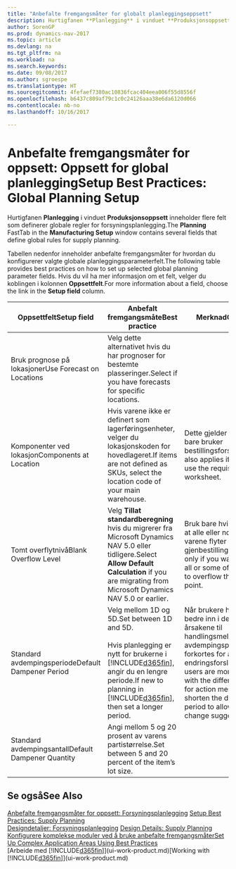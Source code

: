 ```yaml
---
title: "Anbefalte fremgangsmåter for globalt planleggingsoppsett"
description: Hurtigfanen **Planlegging** i vinduet **Produksjonsoppsett** inneholder flere felt som definerer globale regler for forsyningsplanlegging.
author: SorenGP
ms.prod: dynamics-nav-2017
ms.topic: article
ms.devlang: na
ms.tgt_pltfrm: na
ms.workload: na
ms.search.keywords: 
ms.date: 09/08/2017
ms.author: sgroespe
ms.translationtype: HT
ms.sourcegitcommit: 4fefaef7380ac10836fcac404eea006f55d8556f
ms.openlocfilehash: b6437c809af79c1c0c24126aaa38e6da6120d066
ms.contentlocale: nb-no
ms.lasthandoff: 10/16/2017

---
```

# <a name="setup-best-practices-global-planning-setup"></a><span data-ttu-id="80320-103">Anbefalte fremgangsmåter for oppsett: Oppsett for global planlegging</span><span class="sxs-lookup"><span data-stu-id="80320-103">Setup Best Practices: Global Planning Setup</span></span>
<span data-ttu-id="80320-104">Hurtigfanen **Planlegging** i vinduet **Produksjonsoppsett** inneholder flere felt som definerer globale regler for forsyningsplanlegging.</span><span class="sxs-lookup"><span data-stu-id="80320-104">The **Planning** FastTab in the **Manufacturing Setup** window contains several fields that define global rules for supply planning.</span></span>  

 <span data-ttu-id="80320-105">Tabellen nedenfor inneholder anbefalte fremgangsmåter for hvordan du konfigurerer valgte globale planleggingsparameterfelt.</span><span class="sxs-lookup"><span data-stu-id="80320-105">The following table provides best practices on how to set up selected global planning parameter fields.</span></span> <span data-ttu-id="80320-106">Hvis du vil ha mer informasjon om et felt, velger du koblingen i kolonnen **Oppsettfelt**.</span><span class="sxs-lookup"><span data-stu-id="80320-106">For more information about a field, choose the link in the **Setup field** column.</span></span>  

|<span data-ttu-id="80320-107">Oppsettfelt</span><span class="sxs-lookup"><span data-stu-id="80320-107">Setup field</span></span>|<span data-ttu-id="80320-108">Anbefalt fremgangsmåte</span><span class="sxs-lookup"><span data-stu-id="80320-108">Best practice</span></span>|<span data-ttu-id="80320-109">Merknad</span><span class="sxs-lookup"><span data-stu-id="80320-109">Comment</span></span>|  
|-----------------|-------------------|-------------|  
|<span data-ttu-id="80320-110">Bruk prognose på lokasjoner</span><span class="sxs-lookup"><span data-stu-id="80320-110">Use Forecast on Locations</span></span>|<span data-ttu-id="80320-111">Velg dette alternativet hvis du har prognoser for bestemte plasseringer.</span><span class="sxs-lookup"><span data-stu-id="80320-111">Select if you have forecasts for specific locations.</span></span>||  
|<span data-ttu-id="80320-112">Komponenter ved lokasjon</span><span class="sxs-lookup"><span data-stu-id="80320-112">Components at Location</span></span>|<span data-ttu-id="80320-113">Hvis varene ikke er definert som lagerføringsenheter, velger du lokasjonskoden for hovedlageret.</span><span class="sxs-lookup"><span data-stu-id="80320-113">If items are not defined as SKUs, select the location code of your main warehouse.</span></span>|<span data-ttu-id="80320-114">Dette gjelder også hvis du bare bruker bestillingsforslaget.</span><span class="sxs-lookup"><span data-stu-id="80320-114">This also applies if you only use the requisition worksheet.</span></span>|  
|<span data-ttu-id="80320-115">Tomt overflytnivå</span><span class="sxs-lookup"><span data-stu-id="80320-115">Blank Overflow Level</span></span>|<span data-ttu-id="80320-116">Velg **Tillat standardberegning** hvis du migrerer fra Microsoft Dynamics NAV 5.0 eller tidligere.</span><span class="sxs-lookup"><span data-stu-id="80320-116">Select **Allow Default Calculation** if you are migrating from Microsoft Dynamics NAV 5.0 or earlier.</span></span>|<span data-ttu-id="80320-117">Bruk bare hvis du vil tillate at alle eller noen av varene flyter over gjenbestillingspunktet.</span><span class="sxs-lookup"><span data-stu-id="80320-117">Use only if you want to allow all or some of your items to overflow the reorder point.</span></span>|  
|<span data-ttu-id="80320-118">Standard avdempingsperiode</span><span class="sxs-lookup"><span data-stu-id="80320-118">Default Dampener Period</span></span>|<span data-ttu-id="80320-119">Velg mellom 1D og 5D.</span><span class="sxs-lookup"><span data-stu-id="80320-119">Set between 1D and 5D.</span></span><br /><br /> <span data-ttu-id="80320-120">Hvis planlegging er nytt for brukerne i [!INCLUDE[d365fin](includes/d365fin_md.md)], angir du en lengre periode.</span><span class="sxs-lookup"><span data-stu-id="80320-120">If new to planning in [!INCLUDE[d365fin](includes/d365fin_md.md)], then set a longer period.</span></span>|<span data-ttu-id="80320-121">Når brukere har satt seg bedre inn i de forskjellige årsakene til handlingsmeldinger, kan avdempingsperioden forkortes for å tillate flere endringsforslag.</span><span class="sxs-lookup"><span data-stu-id="80320-121">When users are more familiar with the different reasons for action messages, then shorten the dampener period to allow more change suggestions.</span></span>|  
|<span data-ttu-id="80320-122">Standard avdempingsantall</span><span class="sxs-lookup"><span data-stu-id="80320-122">Default Dampener Quantity</span></span>|<span data-ttu-id="80320-123">Angi mellom 5 og 20 prosent av varens partistørrelse.</span><span class="sxs-lookup"><span data-stu-id="80320-123">Set between 5 and 20 percent of the item’s lot size.</span></span>||  

## <a name="see-also"></a><span data-ttu-id="80320-124">Se også</span><span class="sxs-lookup"><span data-stu-id="80320-124">See Also</span></span>  
 <span data-ttu-id="80320-125">[Anbefalte fremgangsmåter for oppsett: Forsyningsplanlegging](setup-best-practices-supply-planning.md) </span><span class="sxs-lookup"><span data-stu-id="80320-125">[Setup Best Practices: Supply Planning](setup-best-practices-supply-planning.md) </span></span>  
 <span data-ttu-id="80320-126">[Designdetaljer: Forsyningsplanlegging](design-details-supply-planning.md) </span><span class="sxs-lookup"><span data-stu-id="80320-126">[Design Details: Supply Planning](design-details-supply-planning.md) </span></span>  
 [<span data-ttu-id="80320-127">Konfigurere komplekse moduler ved å bruke anbefalte fremgangsmåter</span><span class="sxs-lookup"><span data-stu-id="80320-127">Set Up Complex Application Areas Using Best Practices</span></span>](set-up-complex-application-areas-using-best-practices.md)  
 <span data-ttu-id="80320-128">[Arbeide med [!INCLUDE[d365fin](includes/d365fin_md.md)]](ui-work-product.md)</span><span class="sxs-lookup"><span data-stu-id="80320-128">[Working with [!INCLUDE[d365fin](includes/d365fin_md.md)]](ui-work-product.md)</span></span>

